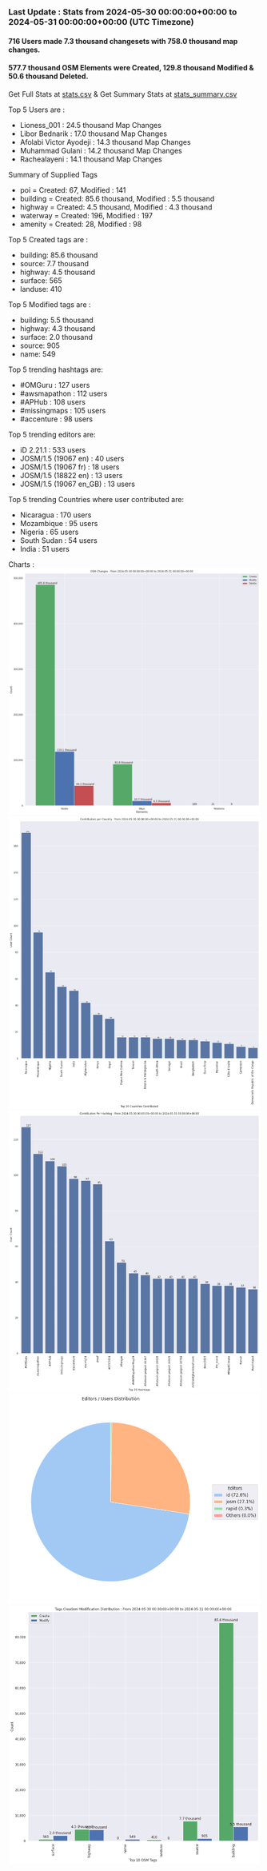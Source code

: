 ### Last Update : Stats from 2024-05-30 00:00:00+00:00 to 2024-05-31 00:00:00+00:00 (UTC Timezone)

#### 716 Users made 7.3 thousand changesets with 758.0 thousand map changes.
#### 577.7 thousand OSM Elements were Created, 129.8 thousand Modified & 50.6 thousand Deleted.
Get Full Stats at [stats.csv](/stats/hotosm/Daily/stats.csv)
 & Get Summary Stats at [stats_summary.csv](/stats/hotosm/Daily/stats_summary.csv)

Top 5 Users are : 
- Lioness_001 : 24.5 thousand Map Changes
- Libor Bednarik : 17.0 thousand Map Changes
- Afolabi Victor Ayodeji : 14.3 thousand Map Changes
- Muhammad Gulani : 14.2 thousand Map Changes
- Rachealayeni : 14.1 thousand Map Changes

Summary of Supplied Tags
- poi = Created: 67, Modified : 141
- building = Created: 85.6 thousand, Modified : 5.5 thousand
- highway = Created: 4.5 thousand, Modified : 4.3 thousand
- waterway = Created: 196, Modified : 197
- amenity = Created: 28, Modified : 98


Top 5 Created tags are :
- building: 85.6 thousand
- source: 7.7 thousand
- highway: 4.5 thousand
- surface: 565
- landuse: 410


Top 5 Modified tags are :
- building: 5.5 thousand
- highway: 4.3 thousand
- surface: 2.0 thousand
- source: 905
- name: 549


Top 5 trending hashtags are:
- #OMGuru : 127 users
- #awsmapathon : 112 users
- #APHub : 108 users
- #missingmaps : 105 users
- #accenture : 98 users


Top 5 trending editors are:
- iD 2.21.1 : 533 users
- JOSM/1.5 (19067 en) : 40 users
- JOSM/1.5 (19067 fr) : 18 users
- JOSM/1.5 (18822 en) : 13 users
- JOSM/1.5 (19067 en_GB) : 13 users


Top 5 trending Countries where user contributed are:
- Nicaragua : 170 users
- Mozambique : 95 users
- Nigeria : 65 users
- South Sudan : 54 users
- India : 51 users


 Charts : 
![Alt text](./stats_osm_changes.png) 
![Alt text](./stats_users_per_country.png) 
![Alt text](./stats_users_per_hashtag.png) 
![Alt text](./stats_editors_pie_chart.png) 
![Alt text](./stats_tags.png) 
